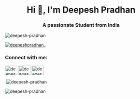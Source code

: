 <h1 align="center">Hi 👋, I'm Deepesh Pradhan</h1>
<h3 align="center">A passionate Student from India</h3>

<p align="left"> <img src="https://komarev.com/ghpvc/?username=deepesh-pradhan&label=Profile%20views&color=0e75b6&style=flat" alt="deepesh-pradhan" /> </p>

<p align="left"> <a href="https://twitter.com/deepeshpradhan_" target="blank"><img src="https://img.shields.io/twitter/follow/deepeshpradhan_?logo=twitter&style=for-the-badge" alt="deepeshpradhan_" /></a> </p>

<h3 align="left">Connect with me:</h3>
<p align="left">
<a href="https://twitter.com/deepeshpradhan_" target="blank"><img align="center" src="https://raw.githubusercontent.com/rahuldkjain/github-profile-readme-generator/master/src/images/icons/Social/twitter.svg" alt="deepeshpradhan_" height="30" width="40" /></a>
<a href="https://linkedin.com/in/deepesh pradhan" target="blank"><img align="center" src="https://raw.githubusercontent.com/rahuldkjain/github-profile-readme-generator/master/src/images/icons/Social/linked-in-alt.svg" alt="deepesh pradhan" height="30" width="40" /></a>
<a href="https://instagram.com/deepeshpradhan__" target="blank"><img align="center" src="https://raw.githubusercontent.com/rahuldkjain/github-profile-readme-generator/master/src/images/icons/Social/instagram.svg" alt="deepeshpradhan__" height="30" width="40" /></a>
</p>

<p>&nbsp;<img align="center" src="https://github-readme-stats.vercel.app/api?username=deepesh-pradhan&show_icons=true&locale=en" alt="deepesh-pradhan" /></p>

<p><img align="center" src="https://github-readme-streak-stats.herokuapp.com/?user=deepesh-pradhan&" alt="deepesh-pradhan" /></p>

